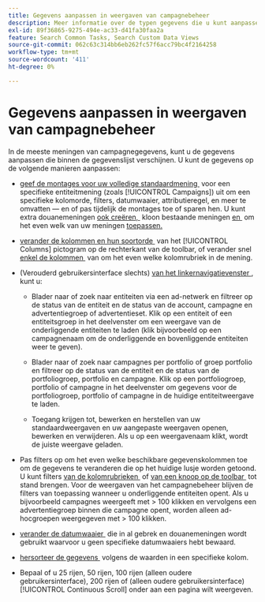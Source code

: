 ```yaml
---
title: Gegevens aanpassen in weergaven van campagnebeheer
description: Meer informatie over de typen gegevens die u kunt aanpassen in de weergaven van de campagnegegevens.
exl-id: 89f36865-9275-494e-ac33-d41fa30faa2a
feature: Search Common Tasks, Search Custom Data Views
source-git-commit: 062c63c314bb6eb262fc57f6acc79bc4f2164258
workflow-type: tm+mt
source-wordcount: '411'
ht-degree: 0%

---
```


# Gegevens aanpassen in weergaven van campagnebeheer

<!-- Add info about new UI -->

In de meeste meningen van campagnegegevens, kunt u de gegevens aanpassen die binnen de gegevenslijst verschijnen. U kunt de gegevens op de volgende manieren aanpassen:

* [&#x200B; geef de montages voor uw volledige standaardmening &#x200B;](/help/search-social-commerce/common-tasks/data-views/custom-default-views-manage.md##view-edit) voor een specifieke entiteitmening (zoals [!UICONTROL Campaigns]) uit om een specifieke kolomorde, filters, datumwaaier, attributieregel, en meer te omvatten — en of pas tijdelijk de montages toe of sparen hen. U kunt extra douanemeningen [&#x200B; ook creëren, &#x200B;](/help/search-social-commerce/common-tasks/data-views/custom-default-views-manage.md#create-custom-view) kloon bestaande meningen [&#x200B; en &#x200B;](/help/search-social-commerce/common-tasks/data-views/custom-default-views-manage.md#view-clone) om het even welk van uw meningen [&#x200B; toepassen.](/help/search-social-commerce/common-tasks/data-views/custom-default-views-manage.md#apply-a-default-or-custom-view)

* [&#x200B; verander de kolommen en hun soortorde &#x200B;](/help/search-social-commerce/common-tasks/data-views/ad-hoc-settings/column-set-edit-sort-icon.md) van het [!UICONTROL Columns] pictogram op de rechterkant van de toolbar, of verander snel [&#x200B; enkel de kolommen &#x200B;](/help/search-social-commerce/common-tasks/data-views/ad-hoc-settings/column-set-edit-column-heading.md) van om het even welke kolomrubriek in de mening.

* (Verouderd gebruikersinterface slechts) [&#x200B; van het linkernavigatievenster &#x200B;](/help/search-social-commerce/common-tasks/data-views/ad-hoc-settings/filter-using-left-panel.md), kunt u:

   * Blader naar of zoek naar entiteiten via een ad-netwerk en filtreer op de status van de entiteit en de status van de account, campagne en advertentiegroep of advertentieset. Klik op een entiteit of een entiteitsgroep in het deelvenster om een weergave van de onderliggende entiteiten te laden (klik bijvoorbeeld op een campagnenaam om de onderliggende en bovenliggende entiteiten weer te geven).

   * Blader naar of zoek naar campagnes per portfolio of groep portfolio en filtreer op de status van de entiteit en de status van de portfoliogroep, portfolio en campagne. Klik op een portfoliogroep, portfolio of campagne in het deelvenster om gegevens voor de portfoliogroep, portfolio of campagne in de huidige entiteitweergave te laden.

   * Toegang krijgen tot, bewerken en herstellen van uw standaardweergaven en uw aangepaste weergaven openen, bewerken en verwijderen. Als u op een weergavenaam klikt, wordt de juiste weergave geladen.

* Pas filters op om het even welke beschikbare gegevenskolommen toe om de gegevens te veranderen die op het huidige lusje worden getoond. U kunt filters [&#x200B; van de kolomrubrieken &#x200B;](/help/search-social-commerce/common-tasks/data-views/ad-hoc-settings/column-filter-apply-from-column-heading.md) of [&#x200B; van een knoop op de toolbar &#x200B;](/help/search-social-commerce/common-tasks/data-views/ad-hoc-settings/column-filter-apply-from-toolbar.md) tot stand brengen. Voor de weergaven van het campagnebeheer blijven de filters van toepassing wanneer u onderliggende entiteiten opent. Als u bijvoorbeeld campagnes weergeeft met \> 100 klikken en vervolgens een advertentiegroep binnen die campagne opent, worden alleen ad-hocgroepen weergegeven met \> 100 klikken.

* [&#x200B; verander de datumwaaier &#x200B;](/help/search-social-commerce/common-tasks/data-views/ad-hoc-settings/date-filter.md) die in al gebrek en douanemeningen wordt gebruikt waarvoor u geen specifieke datumwaaiers hebt bewaard.

* [&#x200B; hersorteer de gegevens &#x200B;](/help/search-social-commerce/common-tasks/data-views/ad-hoc-settings/column-sort.md) volgens de waarden in een specifieke kolom.

* Bepaal of u 25 rijen, 50 rijen, 100 rijen (alleen oudere gebruikersinterface), 200 rijen of (alleen oudere gebruikersinterface) [!UICONTROL Continuous Scroll] onder aan een pagina wilt weergeven.
